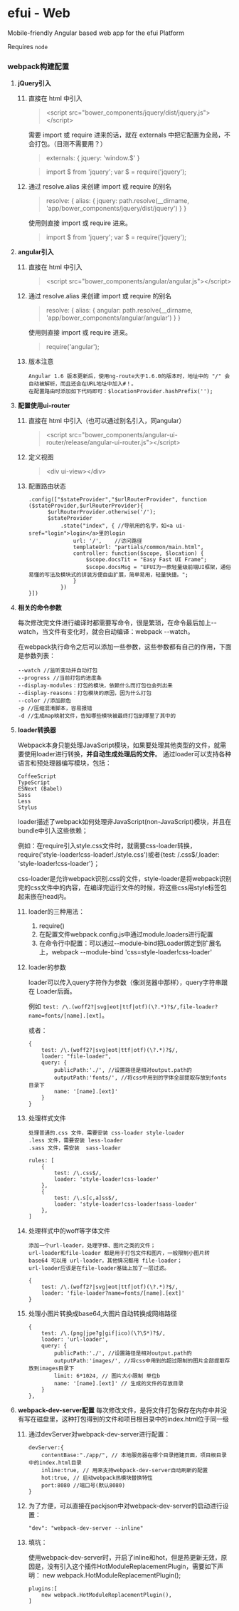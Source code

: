 # efui - Web

Mobile-friendly Angular based web app for the efui Platform

Requires ```node```


### webpack构建配置
1. **jQuery引入**
    
    11. 直接在 html 中引入
        
        > &lt;script src="bower_components/jquery/dist/jquery.js">&lt;/script>
        
          需要 import 或 require 进来的话，就在 externals 中把它配置为全局，不会打包。（目测不需要用？）
        > externals: {
              jquery: 'window.$'
          }
          
        > import $ from 'jquery';
          var $ = require('jquery');

    11. 通过 resolve.alias 来创建 import 或 require 的别名
    
        > resolve: {
            alias: {
                jquery: path.resolve(__dirname, 'app/bower_components/jquery/dist/jquery')
            }
        }
        
          使用则直接 import 或 require 进来。
        > import $ from 'jquery';
          var $ = require('jquery');

1. **angular引入**
    
    11. 直接在 html 中引入
        
        > &lt;script src="bower_components/angular/angular.js">&lt;/script>
        
    11. 通过 resolve.alias 来创建 import 或 require 的别名
    
        > resolve: {
            alias: {
                angular: path.resolve(__dirname, 'app/bower_components/angular/angular')
            }
        }
        
          使用则直接 import 或 require 进来。
        > require('angular');
        
    11. 版本注意
        ```
        Angular 1.6 版本更新后，使用ng-route大于1.6.0的版本时，地址中的 "/" 会自动被解析，而且还会在URL地址中加入#！。
        在配置路由时添加如下代码即可：$locationProvider.hashPrefix('');
        ```
        
1. **配置使用ui-router**
    
    11. 直接在 html 中引入（也可以通过别名引入，同angular）
        
        > &lt;script src="bower_components/angular-ui-router/release/angular-ui-router.js">&lt;/script>
        
    11. 定义视图
    
        > &lt;div ui-view>&lt;/div>
        
    11. 配置路由状态
    
          ```
          .config(["$stateProvider","$urlRouterProvider", function ($stateProvider,$urlRouterProvider){
                $urlRouterProvider.otherwise('/');
                $stateProvider
                    .state("index", { //导航用的名字，如<a ui-sref="login">login</a>里的login
                        url: '/',    //访问路径
                        templateUrl: "partials/common/main.html",
                        controller: function($scope, $location) {
                            $scope.docsTit = "Easy Fast UI Frame";
                            $scope.docsMsg = "EFUI为一款轻量级前端UI框架，通俗易懂的写法及模块式的拼装方便自由扩展，简单易用，轻量快捷。";
                        }
                    })
          }])
          ```
          
1. **相关的命令参数**

    每次修改完文件进行编译时都需要写命令，很是繁琐，在命令最后加上--watch，当文件有变化时，就会自动编译：webpack --watch。
    
    在webpack执行命令之后可以添加一些参数，这些参数都有自己的作用，下面是参数列表：
    ````
    --watch //监听变动并自动打包
    --progress //当前打包的进度条
    --display-modules：打包的模块，依赖什么而打包也会列出来
    --display-reasons：打包模块的原因，因为什么打包
    --color //添加颜色
    -p //压缩混淆脚本，容易报错
    -d //生成map映射文件，告知哪些模块被最终打包到哪里了其中的
    ````

1. **loader转换器**

    Webpack本身只能处理JavaScript模块，如果要处理其他类型的文件，就需要使用loader进行转换，**并自动生成处理后的文件**。
    通过loader可以支持各种语言和预处理器编写模块，包括：                                        
    ```
    CoffeeScript
    TypeScript
    ESNext (Babel)
    Sass
    Less
    Stylus
    ```
    
    loader描述了webpack如何处理非JavaScript(non-JavaScript)模块，并且在bundle中引入这些依赖；
        
    例如：在require引入style.css文件时，就需要css-loader转换，require('style-loader!css-loader!./style.css')或者{test: /\.css$/,loader: 'style-loader!css-loader'}；
    
    css-loader是允许webpack识别.css的文件，style-loader是将webpack识别完的css文件中的内容，在编译完运行文件的时候，将这些css用style标签包起来嵌在head内。

    11. loader的三种用法：
    
        1. require()        
        2. 在配置文件webpack.config.js中通过module.loaders进行配置        
        3. 在命令行中配置：可以通过--module-bind把Loader绑定到扩展名上，webpack --module-bind 'css=style-loader!css-loader'
        
    11. loader的参数
        
        loader可以传入query字符作为参数（像浏览器中那样），query字符串跟在 Loader后面。
        
        例如 `test: /\.(woff2?|svg|eot|ttf|otf)(\?.*)?$/,file-loader?name=fonts/[name].[ext]`。
         
        或者：
        ```
        {
            test: /\.(woff2?|svg|eot|ttf|otf)(\?.*)?$/,
            loader: "file-loader",
            query: {
                publicPath:'./', //设置路径是相对output.path的
                outputPath:'fonts/', //将css中用到的字体全部提取存放到fonts目录下
                name: '[name].[ext]'
            }
        }
        ```
        
    11. 处理样式文件

        ```
        处理普通的.css 文件，需要安装 css-loader style-loader
        .less 文件，需要安装 less-loader
        .sass 文件，需安装  sass-loader
        ```
        
        ```
        rules: [
            {
                test: /\.css$/,
                loader: 'style-loader!css-loader'
            },
            {
                test: /\.s[c,a]ss$/,
                loader: 'style-loader!css-loader!sass-loader'
            },
        ]
        ```
            
    11. 处理样式中的woff等字体文件
    
        ````
        添加一个url-loader，处理字体、图片之类的文件；
        url-loader和file-loader 都是用于打包文件和图片，一般限制小图片转 base64 可以用 url-loader，其他情况都用 file-loader；
        url-loader应该是在file-loader基础上加了一层过滤。
        ````
        
        ```
        {
            test: /\.(woff2?|svg|eot|ttf|otf)(\?.*)?$/,
            loader: 'file-loader?name=fonts/[name].[ext]'
        }
        ```
            
    11. 处理小图片转换成base64,大图片自动转换成网络路径
        
        ````        
        {
            test: /\.(png|jpe?g|gif|ico)(\?\S*)?$/,
            loader: 'url-loader',
            query: {
                publicPath:'./', //设置路径是相对output.path的
                outputPath:'images/', //将css中用到的超过限制的图片全部提取存放到images目录下
                limit: 6*1024, // 图片大小限制 单位b
                name: '[name].[ext]' // 生成的文件的存放目录
            }
        },
        ````
        
1. **webpack-dev-server配置**
    每次修改文件，是将文件打包保存在内存中并没有写在磁盘里，这种打包得到的文件和项目根目录中的index.html位于同一级
   
    11. 通过devServer对webpack-dev-server进行配置：
   
        ````
        devServer:{
            contentBase:"./app/", // 本地服务器在哪个目录搭建页面，项目根目录中的index.html目录
            inline:true, // 用来支持webpack-dev-server自动刷新的配置
            hot:true, // 启动webpack热模块替换特性
            port:8080 //端口号(默认8080)
        } 
        ````
    11. 为了方便，可以直接在packjson中对webpack-dev-server的启动进行设置：
   
        ````
        "dev": "webpack-dev-server --inline"
        ````
   11. 填坑：
   
        使用webpack-dev-server时，开启了inline和hot，但是热更新无效，原因是，没有引入这个插件HotModuleReplacementPlugin，需要如下声明：
        new webpack.HotModuleReplacementPlugin();
       
        ````
        plugins:[
            new webpack.HotModuleReplacementPlugin(),
        ]
        ````



